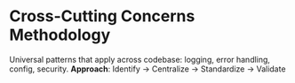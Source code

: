 # Cross-Cutting Concerns Methodology
Universal patterns that apply across codebase: logging, error handling, config, security.
**Approach**: Identify → Centralize → Standardize → Validate
